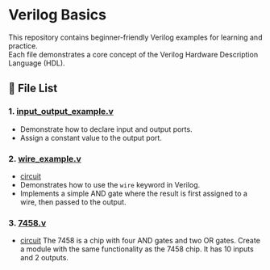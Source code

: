 # Verilog Basics

This repository contains beginner-friendly Verilog examples for learning and practice.  
Each file demonstrates a core concept of the Verilog Hardware Description Language (HDL).

## 📁 File List

### 1. [input_output_example.v](https://github.com/Kumar24Gaurav/Verilog_basics/blob/main/input_output_demo.v)
- Demonstrate how to declare input and output ports.
- Assign a constant value to the output port.

### 2. [wire_example.v](https://github.com/Kumar24Gaurav/Verilog_basics/blob/main/wire_example_demo.v)
- [circuit](https://github.com/Kumar24Gaurav/Verilog_basics/blob/main/wire_example_demo.png)
- Demonstrates how to use the `wire` keyword in Verilog.
- Implements a simple AND gate where the result is first assigned to a wire, then passed to the output.

### 3. [7458.v](https://github.com/Kumar24Gaurav/Verilog_basics/blob/main/7458chip.v)
- [circuit](https://github.com/Kumar24Gaurav/Verilog_basics/blob/main/7458chip.png)
The 7458 is a chip with four AND gates and two OR gates.
Create a module with the same functionality as the 7458 chip. It has 10 inputs and 2 outputs.
